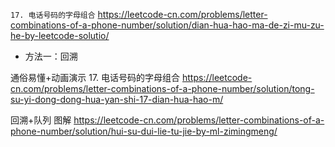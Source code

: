 
`17. 电话号码的字母组合` https://leetcode-cn.com/problems/letter-combinations-of-a-phone-number/solution/dian-hua-hao-ma-de-zi-mu-zu-he-by-leetcode-solutio/
- 方法一：回溯

通俗易懂+动画演示 17. 电话号码的字母组合 https://leetcode-cn.com/problems/letter-combinations-of-a-phone-number/solution/tong-su-yi-dong-dong-hua-yan-shi-17-dian-hua-hao-m/

回溯+队列 图解 https://leetcode-cn.com/problems/letter-combinations-of-a-phone-number/solution/hui-su-dui-lie-tu-jie-by-ml-zimingmeng/
